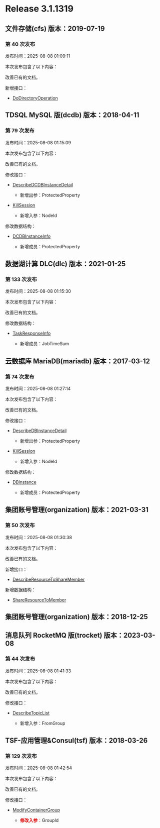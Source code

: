 # Release 3.1.1319

## 文件存储(cfs) 版本：2019-07-19

### 第 40 次发布

发布时间：2025-08-08 01:09:11

本次发布包含了以下内容：

改善已有的文档。

新增接口：

* [DoDirectoryOperation](https://cloud.tencent.com/document/api/582/122412)



## TDSQL MySQL 版(dcdb) 版本：2018-04-11

### 第 79 次发布

发布时间：2025-08-08 01:15:09

本次发布包含了以下内容：

改善已有的文档。

修改接口：

* [DescribeDCDBInstanceDetail](https://cloud.tencent.com/document/api/557/89385)

	* 新增出参：ProtectedProperty

* [KillSession](https://cloud.tencent.com/document/api/557/53595)

	* 新增入参：NodeId


修改数据结构：

* [DCDBInstanceInfo](https://cloud.tencent.com/document/api/557/16142#DCDBInstanceInfo)

	* 新增成员：ProtectedProperty




## 数据湖计算 DLC(dlc) 版本：2021-01-25

### 第 133 次发布

发布时间：2025-08-08 01:15:30

本次发布包含了以下内容：

改善已有的文档。

修改数据结构：

* [TaskResponseInfo](https://cloud.tencent.com/document/api/1342/53778#TaskResponseInfo)

	* 新增成员：JobTimeSum




## 云数据库 MariaDB(mariadb) 版本：2017-03-12

### 第 74 次发布

发布时间：2025-08-08 01:27:14

本次发布包含了以下内容：

改善已有的文档。

修改接口：

* [DescribeDBInstanceDetail](https://cloud.tencent.com/document/api/237/89390)

	* 新增出参：ProtectedProperty

* [KillSession](https://cloud.tencent.com/document/api/237/53596)

	* 新增入参：NodeId


修改数据结构：

* [DBInstance](https://cloud.tencent.com/document/api/237/16191#DBInstance)

	* 新增成员：ProtectedProperty




## 集团账号管理(organization) 版本：2021-03-31

### 第 50 次发布

发布时间：2025-08-08 01:30:38

本次发布包含了以下内容：

改善已有的文档。

新增接口：

* [DescribeResourceToShareMember](https://cloud.tencent.com/document/api/850/122413)

新增数据结构：

* [ShareResourceToMember](https://cloud.tencent.com/document/api/850/67060#ShareResourceToMember)



## 集团账号管理(organization) 版本：2018-12-25



## 消息队列 RocketMQ 版(trocket) 版本：2023-03-08

### 第 44 次发布

发布时间：2025-08-08 01:41:33

本次发布包含了以下内容：

改善已有的文档。

修改接口：

* [DescribeTopicList](https://cloud.tencent.com/document/api/1493/96030)

	* 新增入参：FromGroup




## TSF-应用管理&Consul(tsf) 版本：2018-03-26

### 第 129 次发布

发布时间：2025-08-08 01:42:54

本次发布包含了以下内容：

改善已有的文档。

修改接口：

* [ModifyContainerGroup](https://cloud.tencent.com/document/api/649/36062)

	* <font color="#dd0000">**修改入参**：</font>GroupId




